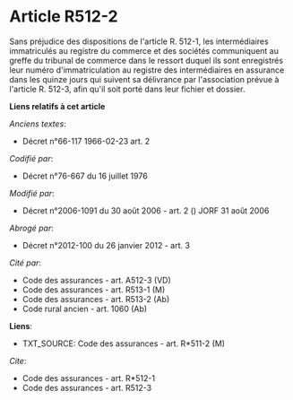 # Article R512-2

Sans préjudice des dispositions de l'article R. 512-1, les intermédiaires immatriculés au registre du commerce et des
sociétés communiquent au greffe du tribunal de commerce dans le ressort duquel ils sont enregistrés leur numéro
d'immatriculation au registre des intermédiaires en assurance dans les quinze jours qui suivent sa délivrance par
l'association prévue à l'article R. 512-3, afin qu'il soit porté dans leur fichier et dossier.

**Liens relatifs à cet article**

_Anciens textes_:

  - Décret n°66-117 1966-02-23 art. 2

_Codifié par_:

  - Décret n°76-667 du 16 juillet 1976

_Modifié par_:

  - Décret n°2006-1091 du 30 août 2006 - art. 2 () JORF 31 août 2006

_Abrogé par_:

  - Décret n°2012-100 du 26 janvier 2012 - art. 3

_Cité par_:

  - Code des assurances - art. A512-3 (VD)
  - Code des assurances - art. R513-1 (M)
  - Code des assurances - art. R513-2 (Ab)
  - Code rural ancien - art. 1060 (Ab)

**Liens**:

  - TXT_SOURCE: Code des assurances - art. R*511-2 (M)

_Cite_:

  - Code des assurances - art. R*512-1
  - Code des assurances - art. R512-3
